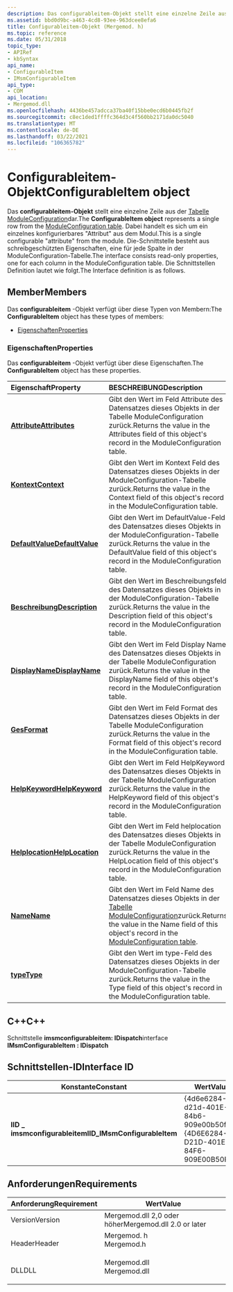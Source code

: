 ```yaml
---
description: Das configurableitem-Objekt stellt eine einzelne Zeile aus der Tabelle ModuleConfiguration dar.
ms.assetid: bbd0d9bc-a463-4cd8-93ee-963dcee8efa6
title: Configurableitem-Objekt (Mergemod. h)
ms.topic: reference
ms.date: 05/31/2018
topic_type:
- APIRef
- kbSyntax
api_name:
- ConfigurableItem
- IMsmConfigurableItem
api_type:
- COM
api_location:
- Mergemod.dll
ms.openlocfilehash: 4436be457adcca37ba40f15bbe0ecd6b0445fb2f
ms.sourcegitcommit: c8ec1ded1ffffc364d3c4f560bb2171da0dc5040
ms.translationtype: MT
ms.contentlocale: de-DE
ms.lasthandoff: 03/22/2021
ms.locfileid: "106365782"
---
```

# <a name="configurableitem-object"></a><span data-ttu-id="f3cfd-103">Configurableitem-Objekt</span><span class="sxs-lookup"><span data-stu-id="f3cfd-103">ConfigurableItem object</span></span>

<span data-ttu-id="f3cfd-104">Das **configurableitem-Objekt** stellt eine einzelne Zeile aus der [Tabelle ModuleConfiguration](moduleconfiguration-table.md)dar.</span><span class="sxs-lookup"><span data-stu-id="f3cfd-104">The **ConfigurableItem object** represents a single row from the [ModuleConfiguration table](moduleconfiguration-table.md).</span></span> <span data-ttu-id="f3cfd-105">Dabei handelt es sich um ein einzelnes konfigurierbares "Attribut" aus dem Modul.</span><span class="sxs-lookup"><span data-stu-id="f3cfd-105">This is a single configurable "attribute" from the module.</span></span> <span data-ttu-id="f3cfd-106">Die-Schnittstelle besteht aus schreibgeschützten Eigenschaften, eine für jede Spalte in der ModuleConfiguration-Tabelle.</span><span class="sxs-lookup"><span data-stu-id="f3cfd-106">The interface consists read-only properties, one for each column in the ModuleConfiguration table.</span></span> <span data-ttu-id="f3cfd-107">Die Schnittstellen Definition lautet wie folgt.</span><span class="sxs-lookup"><span data-stu-id="f3cfd-107">The Interface definition is as follows.</span></span>

## <a name="members"></a><span data-ttu-id="f3cfd-108">Member</span><span class="sxs-lookup"><span data-stu-id="f3cfd-108">Members</span></span>

<span data-ttu-id="f3cfd-109">Das **configurableitem** -Objekt verfügt über diese Typen von Membern:</span><span class="sxs-lookup"><span data-stu-id="f3cfd-109">The **ConfigurableItem** object has these types of members:</span></span>

-   [<span data-ttu-id="f3cfd-110">Eigenschaften</span><span class="sxs-lookup"><span data-stu-id="f3cfd-110">Properties</span></span>](#properties)

### <a name="properties"></a><span data-ttu-id="f3cfd-111">Eigenschaften</span><span class="sxs-lookup"><span data-stu-id="f3cfd-111">Properties</span></span>

<span data-ttu-id="f3cfd-112">Das **configurableitem** -Objekt verfügt über diese Eigenschaften.</span><span class="sxs-lookup"><span data-stu-id="f3cfd-112">The **ConfigurableItem** object has these properties.</span></span>



| <span data-ttu-id="f3cfd-113">Eigenschaft</span><span class="sxs-lookup"><span data-stu-id="f3cfd-113">Property</span></span>                                                         | <span data-ttu-id="f3cfd-114">BESCHREIBUNG</span><span class="sxs-lookup"><span data-stu-id="f3cfd-114">Description</span></span>                                                                                                                               |
|:-----------------------------------------------------------------|:------------------------------------------------------------------------------------------------------------------------------------------|
| [<span data-ttu-id="f3cfd-115">**Attribute**</span><span class="sxs-lookup"><span data-stu-id="f3cfd-115">**Attributes**</span></span>](configurableitem-attributes.md)<br/>     | <span data-ttu-id="f3cfd-116">Gibt den Wert im Feld Attribute des Datensatzes dieses Objekts in der Tabelle ModuleConfiguration zurück.</span><span class="sxs-lookup"><span data-stu-id="f3cfd-116">Returns the value in the Attributes field of this object's record in the ModuleConfiguration table.</span></span><br/>                            |
| [<span data-ttu-id="f3cfd-117">**Kontext**</span><span class="sxs-lookup"><span data-stu-id="f3cfd-117">**Context**</span></span>](configurableitem-context.md)<br/>           | <span data-ttu-id="f3cfd-118">Gibt den Wert im Kontext Feld des Datensatzes dieses Objekts in der ModuleConfiguration-Tabelle zurück.</span><span class="sxs-lookup"><span data-stu-id="f3cfd-118">Returns the value in the Context field of this object's record in the ModuleConfiguration table.</span></span><br/>                               |
| [<span data-ttu-id="f3cfd-119">**DefaultValue**</span><span class="sxs-lookup"><span data-stu-id="f3cfd-119">**DefaultValue**</span></span>](configurableitem-defaultvalue.md)<br/> | <span data-ttu-id="f3cfd-120">Gibt den Wert im DefaultValue-Feld des Datensatzes dieses Objekts in der ModuleConfiguration-Tabelle zurück.</span><span class="sxs-lookup"><span data-stu-id="f3cfd-120">Returns the value in the DefaultValue field of this object's record in the ModuleConfiguration table.</span></span><br/>                          |
| [<span data-ttu-id="f3cfd-121">**Beschreibung**</span><span class="sxs-lookup"><span data-stu-id="f3cfd-121">**Description**</span></span>](configurableitem-description.md)<br/>   | <span data-ttu-id="f3cfd-122">Gibt den Wert im Beschreibungsfeld des Datensatzes dieses Objekts in der ModuleConfiguration-Tabelle zurück.</span><span class="sxs-lookup"><span data-stu-id="f3cfd-122">Returns the value in the Description field of this object's record in the ModuleConfiguration table.</span></span><br/>                           |
| [<span data-ttu-id="f3cfd-123">**DisplayName**</span><span class="sxs-lookup"><span data-stu-id="f3cfd-123">**DisplayName**</span></span>](configurableitem-displayname.md)<br/>   | <span data-ttu-id="f3cfd-124">Gibt den Wert im Feld Display Name des Datensatzes dieses Objekts in der Tabelle ModuleConfiguration zurück.</span><span class="sxs-lookup"><span data-stu-id="f3cfd-124">Returns the value in the DisplayName field of this object's record in the ModuleConfiguration table.</span></span><br/>                           |
| [<span data-ttu-id="f3cfd-125">**Ges**</span><span class="sxs-lookup"><span data-stu-id="f3cfd-125">**Format**</span></span>](configurableitem-format.md)<br/>             | <span data-ttu-id="f3cfd-126">Gibt den Wert im Feld Format des Datensatzes dieses Objekts in der Tabelle ModuleConfiguration zurück.</span><span class="sxs-lookup"><span data-stu-id="f3cfd-126">Returns the value in the Format field of this object's record in the ModuleConfiguration table.</span></span><br/>                                |
| [<span data-ttu-id="f3cfd-127">**HelpKeyword**</span><span class="sxs-lookup"><span data-stu-id="f3cfd-127">**HelpKeyword**</span></span>](configurableitem-helpkeyword.md)<br/>   | <span data-ttu-id="f3cfd-128">Gibt den Wert im Feld HelpKeyword des Datensatzes dieses Objekts in der Tabelle ModuleConfiguration zurück.</span><span class="sxs-lookup"><span data-stu-id="f3cfd-128">Returns the value in the HelpKeyword field of this object's record in the ModuleConfiguration table.</span></span><br/>                           |
| [<span data-ttu-id="f3cfd-129">**Helplocation**</span><span class="sxs-lookup"><span data-stu-id="f3cfd-129">**HelpLocation**</span></span>](configurableitem-helplocation.md)<br/> | <span data-ttu-id="f3cfd-130">Gibt den Wert im Feld helplocation des Datensatzes dieses Objekts in der Tabelle ModuleConfiguration zurück.</span><span class="sxs-lookup"><span data-stu-id="f3cfd-130">Returns the value in the HelpLocation field of this object's record in the ModuleConfiguration table.</span></span><br/>                          |
| [<span data-ttu-id="f3cfd-131">**Name**</span><span class="sxs-lookup"><span data-stu-id="f3cfd-131">**Name**</span></span>](configurableitem-name.md)<br/>                 | <span data-ttu-id="f3cfd-132">Gibt den Wert im Feld Name des Datensatzes dieses Objekts in der [Tabelle ModuleConfiguration](moduleconfiguration-table.md)zurück.</span><span class="sxs-lookup"><span data-stu-id="f3cfd-132">Returns the value in the Name field of this object's record in the [ModuleConfiguration table](moduleconfiguration-table.md).</span></span><br/> |
| [<span data-ttu-id="f3cfd-133">**type**</span><span class="sxs-lookup"><span data-stu-id="f3cfd-133">**Type**</span></span>](configurableitem-type.md)<br/>                 | <span data-ttu-id="f3cfd-134">Gibt den Wert im type-Feld des Datensatzes dieses Objekts in der ModuleConfiguration-Tabelle zurück.</span><span class="sxs-lookup"><span data-stu-id="f3cfd-134">Returns the value in the Type field of this object's record in the ModuleConfiguration table.</span></span><br/>                                  |



 

## <a name="c"></a><span data-ttu-id="f3cfd-135">C++</span><span class="sxs-lookup"><span data-stu-id="f3cfd-135">C++</span></span>

<span data-ttu-id="f3cfd-136">Schnittstelle **imsmconfigurableitem: IDispatch**</span><span class="sxs-lookup"><span data-stu-id="f3cfd-136">interface **IMsmConfigurableItem : IDispatch**</span></span>

## <a name="interface-id"></a><span data-ttu-id="f3cfd-137">Schnittstellen-ID</span><span class="sxs-lookup"><span data-stu-id="f3cfd-137">Interface ID</span></span>



| <span data-ttu-id="f3cfd-138">Konstante</span><span class="sxs-lookup"><span data-stu-id="f3cfd-138">Constant</span></span>                      | <span data-ttu-id="f3cfd-139">Wert</span><span class="sxs-lookup"><span data-stu-id="f3cfd-139">Value</span></span>                                  |
|-------------------------------|----------------------------------------|
| <span data-ttu-id="f3cfd-140">**IID \_ imsmconfigurableitem**</span><span class="sxs-lookup"><span data-stu-id="f3cfd-140">**IID\_IMsmConfigurableItem**</span></span> | <span data-ttu-id="f3cfd-141">{4d6e6284-d21d-401E-84b6-909e00b50f 71}</span><span class="sxs-lookup"><span data-stu-id="f3cfd-141">{4D6E6284-D21D-401E-84F6-909E00B50F71}</span></span> |



 

## <a name="requirements"></a><span data-ttu-id="f3cfd-142">Anforderungen</span><span class="sxs-lookup"><span data-stu-id="f3cfd-142">Requirements</span></span>



| <span data-ttu-id="f3cfd-143">Anforderung</span><span class="sxs-lookup"><span data-stu-id="f3cfd-143">Requirement</span></span> | <span data-ttu-id="f3cfd-144">Wert</span><span class="sxs-lookup"><span data-stu-id="f3cfd-144">Value</span></span> |
|--------------------|-----------------------------------------------------------------------------------------|
| <span data-ttu-id="f3cfd-145">Version</span><span class="sxs-lookup"><span data-stu-id="f3cfd-145">Version</span></span><br/> | <span data-ttu-id="f3cfd-146">Mergemod.dll 2,0 oder höher</span><span class="sxs-lookup"><span data-stu-id="f3cfd-146">Mergemod.dll 2.0 or later</span></span><br/>                                                    |
| <span data-ttu-id="f3cfd-147">Header</span><span class="sxs-lookup"><span data-stu-id="f3cfd-147">Header</span></span><br/>  | <dl> <span data-ttu-id="f3cfd-148"><dt>Mergemod. h</dt></span><span class="sxs-lookup"><span data-stu-id="f3cfd-148"><dt>Mergemod.h</dt></span></span> </dl>   |
| <span data-ttu-id="f3cfd-149">DLL</span><span class="sxs-lookup"><span data-stu-id="f3cfd-149">DLL</span></span><br/>     | <dl> <span data-ttu-id="f3cfd-150"><dt>Mergemod.dll</dt></span><span class="sxs-lookup"><span data-stu-id="f3cfd-150"><dt>Mergemod.dll</dt></span></span> </dl> |



 

 




